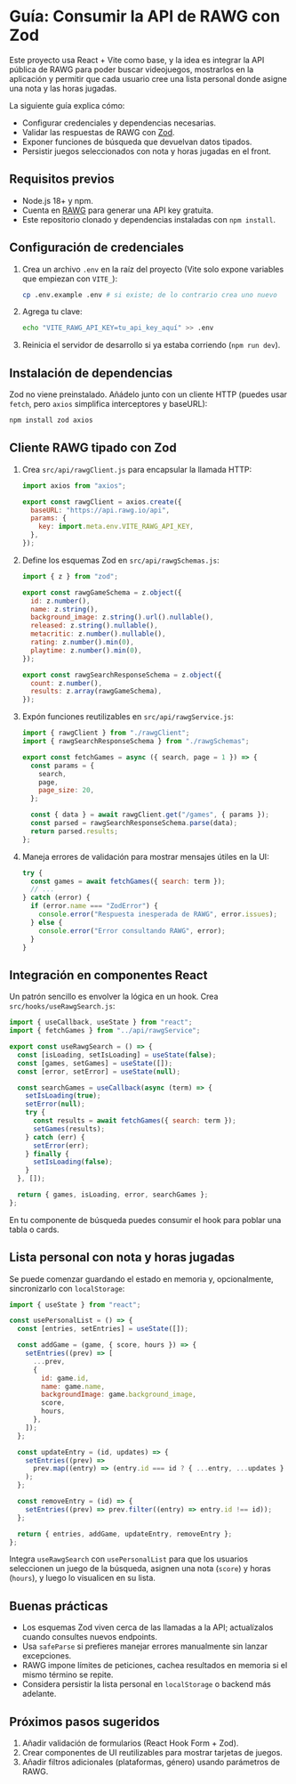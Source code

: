 # Guía: Consumir la API de RAWG con Zod

Este proyecto usa React + Vite como base, y la idea es integrar la API pública de RAWG para poder buscar videojuegos, mostrarlos en la aplicación y permitir que cada usuario cree una lista personal donde asigne una nota y las horas jugadas.

La siguiente guía explica cómo:

- Configurar credenciales y dependencias necesarias.
- Validar las respuestas de RAWG con [Zod](https://github.com/colinhacks/zod).
- Exponer funciones de búsqueda que devuelvan datos tipados.
- Persistir juegos seleccionados con nota y horas jugadas en el front.

## Requisitos previos

- Node.js 18+ y npm.
- Cuenta en [RAWG](https://rawg.io/apidocs) para generar una API key gratuita.
- Este repositorio clonado y dependencias instaladas con `npm install`.

## Configuración de credenciales

1. Crea un archivo `.env` en la raíz del proyecto (Vite solo expone variables que empiezan con `VITE_`):

   ```bash
   cp .env.example .env # si existe; de lo contrario crea uno nuevo
   ```

2. Agrega tu clave:

   ```bash
   echo "VITE_RAWG_API_KEY=tu_api_key_aquí" >> .env
   ```

3. Reinicia el servidor de desarrollo si ya estaba corriendo (`npm run dev`).

## Instalación de dependencias

Zod no viene preinstalado. Añádelo junto con un cliente HTTP (puedes usar `fetch`, pero `axios` simplifica interceptores y baseURL):

```bash
npm install zod axios
```

## Cliente RAWG tipado con Zod

1. Crea `src/api/rawgClient.js` para encapsular la llamada HTTP:

   ```js
   import axios from "axios";

   export const rawgClient = axios.create({
     baseURL: "https://api.rawg.io/api",
     params: {
       key: import.meta.env.VITE_RAWG_API_KEY,
     },
   });
   ```

2. Define los esquemas Zod en `src/api/rawgSchemas.js`:

   ```js
   import { z } from "zod";

   export const rawgGameSchema = z.object({
     id: z.number(),
     name: z.string(),
     background_image: z.string().url().nullable(),
     released: z.string().nullable(),
     metacritic: z.number().nullable(),
     rating: z.number().min(0),
     playtime: z.number().min(0),
   });

   export const rawgSearchResponseSchema = z.object({
     count: z.number(),
     results: z.array(rawgGameSchema),
   });
   ```

3. Expón funciones reutilizables en `src/api/rawgService.js`:

   ```js
   import { rawgClient } from "./rawgClient";
   import { rawgSearchResponseSchema } from "./rawgSchemas";

   export const fetchGames = async ({ search, page = 1 }) => {
     const params = {
       search,
       page,
       page_size: 20,
     };

     const { data } = await rawgClient.get("/games", { params });
     const parsed = rawgSearchResponseSchema.parse(data);
     return parsed.results;
   };
   ```

4. Maneja errores de validación para mostrar mensajes útiles en la UI:

   ```js
   try {
     const games = await fetchGames({ search: term });
     // ...
   } catch (error) {
     if (error.name === "ZodError") {
       console.error("Respuesta inesperada de RAWG", error.issues);
     } else {
       console.error("Error consultando RAWG", error);
     }
   }
   ```

## Integración en componentes React

Un patrón sencillo es envolver la lógica en un hook. Crea `src/hooks/useRawgSearch.js`:

```js
import { useCallback, useState } from "react";
import { fetchGames } from "../api/rawgService";

export const useRawgSearch = () => {
  const [isLoading, setIsLoading] = useState(false);
  const [games, setGames] = useState([]);
  const [error, setError] = useState(null);

  const searchGames = useCallback(async (term) => {
    setIsLoading(true);
    setError(null);
    try {
      const results = await fetchGames({ search: term });
      setGames(results);
    } catch (err) {
      setError(err);
    } finally {
      setIsLoading(false);
    }
  }, []);

  return { games, isLoading, error, searchGames };
};
```

En tu componente de búsqueda puedes consumir el hook para poblar una tabla o cards.

## Lista personal con nota y horas jugadas

Se puede comenzar guardando el estado en memoria y, opcionalmente, sincronizarlo con `localStorage`:

```js
import { useState } from "react";

const usePersonalList = () => {
  const [entries, setEntries] = useState([]);

  const addGame = (game, { score, hours }) => {
    setEntries((prev) => [
      ...prev,
      {
        id: game.id,
        name: game.name,
        backgroundImage: game.background_image,
        score,
        hours,
      },
    ]);
  };

  const updateEntry = (id, updates) => {
    setEntries((prev) =>
      prev.map((entry) => (entry.id === id ? { ...entry, ...updates } : entry))
    );
  };

  const removeEntry = (id) => {
    setEntries((prev) => prev.filter((entry) => entry.id !== id));
  };

  return { entries, addGame, updateEntry, removeEntry };
};
```

Integra `useRawgSearch` con `usePersonalList` para que los usuarios seleccionen un juego de la búsqueda, asignen una nota (`score`) y horas (`hours`), y luego lo visualicen en su lista.

## Buenas prácticas

- Los esquemas Zod viven cerca de las llamadas a la API; actualízalos cuando consultes nuevos endpoints.
- Usa `safeParse` si prefieres manejar errores manualmente sin lanzar excepciones.
- RAWG impone límites de peticiones, cachea resultados en memoria si el mismo término se repite.
- Considera persistir la lista personal en `localStorage` o backend más adelante.

## Próximos pasos sugeridos

1. Añadir validación de formularios (React Hook Form + Zod).
2. Crear componentes de UI reutilizables para mostrar tarjetas de juegos.
3. Añadir filtros adicionales (plataformas, género) usando parámetros de RAWG.
